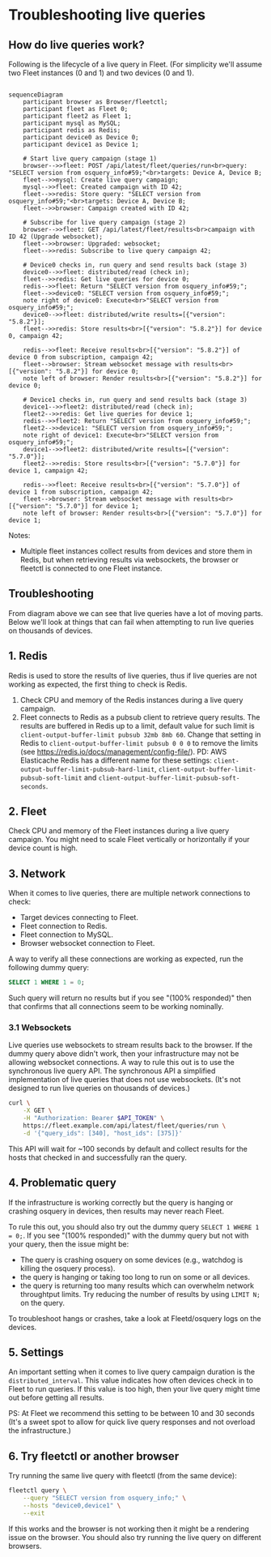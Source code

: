 # Troubleshooting live queries

## How do live queries work?

Following is the lifecycle of a live query in Fleet. (For simplicity we'll assume two Fleet instances (0 and 1) and two devices (0 and 1).

```mermaid

sequenceDiagram
    participant browser as Browser/fleetctl;
    participant fleet as Fleet 0;
    participant fleet2 as Fleet 1;
    participant mysql as MySQL;
    participant redis as Redis;
    participant device0 as Device 0;
    participant device1 as Device 1;

    # Start live query campaign (stage 1)
    browser-->>fleet: POST /api/latest/fleet/queries/run<br>query: "SELECT version from osquery_info#59;"<br>targets: Device A, Device B;
    fleet-->>mysql: Create live query campaign;
    mysql-->>fleet: Created campaign with ID 42;
    fleet-->>redis: Store query: "SELECT version from osquery_info#59;"<br>targets: Device A, Device B;
    fleet-->>browser: Campaign created with ID 42;

    # Subscribe for live query campaign (stage 2)
    browser-->>fleet: GET /api/latest/fleet/results<br>campaign with ID 42 (Upgrade websocket);
    fleet-->>browser: Upgraded: websocket;
    fleet-->>redis: Subscribe to live query campaign 42;

    # Device0 checks in, run query and send results back (stage 3)
    device0-->>fleet: distributed/read (check in);
    fleet-->>redis: Get live queries for device 0;
    redis-->>fleet: Return "SELECT version from osquery_info#59;";
    fleet-->>device0: "SELECT version from osquery_info#59;";
    note right of device0: Execute<br>"SELECT version from osquery_info#59;";
    device0-->>fleet: distributed/write results=[{"version": "5.8.2"}];
    fleet-->>redis: Store results<br>[{"version": "5.8.2"}] for device 0, campaign 42;

    redis-->>fleet: Receive results<br>[{"version": "5.8.2"}] of device 0 from subscription, campaign 42;
    fleet-->browser: Stream websocket message with results<br>[{"version": "5.8.2"}] for device 0;
    note left of browser: Render results<br>[{"version": "5.8.2"}] for device 0;
    
    # Device1 checks in, run query and send results back (stage 3)
    device1-->>fleet2: distributed/read (check in);
    fleet2-->>redis: Get live queries for device 1;
    redis-->>fleet2: Return "SELECT version from osquery_info#59;";
    fleet2-->>device1: "SELECT version from osquery_info#59;";
    note right of device1: Execute<br>"SELECT version from osquery_info#59;";
    device1-->>fleet2: distributed/write results=[{"version": "5.7.0"}];
    fleet2-->>redis: Store results<br>[{"version": "5.7.0"}] for device 1, campaign 42;
    
    redis-->>fleet: Receive results<br>[{"version": "5.7.0"}] of device 1 from subscription, campaign 42;
    fleet-->browser: Stream websocket message with results<br>[{"version": "5.7.0"}] for device 1;
    note left of browser: Render results<br>[{"version": "5.7.0"}] for device 1;
```

Notes:
- Multiple fleet instances collect results from devices and store them in Redis, but when retrieving results via websockets, the browser or fleetctl is connected to one Fleet instance.

## Troubleshooting

From diagram above we can see that live queries have a lot of moving parts.
Below we'll look at things that can fail when attempting to run live queries on thousands of devices.

## 1. Redis

Redis is used to store the results of live queries, thus if live queries are not working as expected, the first thing to check is Redis.

1. Check CPU and memory of the Redis instances during a live query campaign.
2. Fleet connects to Redis as a pubsub client to retrieve query results. The results are buffered in Redis up to a limit, default value for such limit is `client-output-buffer-limit pubsub 32mb 8mb 60`.
Change that setting in Redis to `client-output-buffer-limit pubsub 0 0 0` to remove the limits (see https://redis.io/docs/management/config-file/).
PD: AWS Elasticache Redis has a different name for these settings: `client-output-buffer-limit-pubsub-hard-limit`, `client-output-buffer-limit-pubsub-soft-limit` and `client-output-buffer-limit-pubsub-soft-seconds`.

## 2. Fleet

Check CPU and memory of the Fleet instances during a live query campaign.
You might need to scale Fleet vertically or horizontally if your device count is high.

## 3. Network

When it comes to live queries, there are multiple network connections to check:
- Target devices connecting to Fleet.
- Fleet connection to Redis.
- Fleet connection to MySQL.
- Browser websocket connection to Fleet.

A way to verify all these connections are working as expected, run the following dummy query:
```sql
SELECT 1 WHERE 1 = 0;
```

Such query will return no results but if you see "(100% responded)" then that confirms that all connections seem to be working nominally.

### 3.1 Websockets

Live queries use websockets to stream results back to the browser.
If the dummy query above didn't work, then your infrastructure may not be allowing websocket connections.
A way to rule this out is to use the synchronous live query API.
The synchronous API a simplified implementation of live queries that does not use websockets. (It's not designed to run live queries on thousands of devices.)
```sh
curl \
    -X GET \
    -H "Authorization: Bearer $API_TOKEN" \
    https://fleet.example.com/api/latest/fleet/queries/run \
    -d '{"query_ids": [340], "host_ids": [375]}'
```
This API will wait for ~100 seconds by default and collect results for the hosts that checked in and successfully ran the query.

## 4. Problematic query

If the infrastructure is working correctly but the query is hanging or crashing osquery in devices, then results may never reach Fleet.

To rule this out, you should also try out the dummy query `SELECT 1 WHERE 1 = 0;`.
If you see "(100% responded)" with the dummy query but not with your query, then the issue might be:
  - The query is crashing osquery on some devices (e.g., watchdog is killing the osquery process).
  - the query is hanging or taking too long to run on some or all devices.
  - the query is returning too many results which can overwhelm network throughtput limits. Try reducing the number of results by using `LIMIT N;` on the query.

To troubleshoot hangs or crashes, take a look at Fleetd/osquery logs on the devices.

## 5. Settings

An important setting when it comes to live query campaign duration is the `distributed_interval`. This value indicates how often devices check in to Fleet to run queries.
If this value is too high, then your live query might time out before getting all results.

PS: At Fleet we recommend this setting to be between 10 and 30 seconds (It's a sweet spot to allow for quick live query responses and not overload the infrastructure.)

## 6. Try fleetctl or another browser

Try running the same live query with fleetctl (from the same device):
```sh
fleetctl query \
    --query "SELECT version from osquery_info;" \
    --hosts "device0,device1" \
    --exit
```
If this works and the browser is not working then it might be a rendering issue on the browser.
You should also try running the live query on different browsers.

<meta name="pageOrderInSection" value="1800">
<meta name="description" value="An overview of live queries in Fleet and steps for troubleshooting.">
<meta name="navSection" value="The basics">
